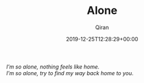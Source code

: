 ﻿---
title: Alone
author: Qiran
type: post
date: 2019-12-25T12:28:29+00:00
aliases: ["/alone/"]
tags:
  - Loneliness
  - Music

---
<figure class="wp-block-embed is-type-video is-provider-youtube wp-block-embed-youtube wp-embed-aspect-16-9 wp-has-aspect-ratio">

<div class="wp-block-embed__wrapper">
</div></figure>

_I&#8217;m so alone, nothing feels like home.  
I&#8217;m so alone, try to find my way back home to you_.<figure class="wp-block-embed is-type-video is-provider-youtube wp-block-embed-youtube wp-embed-aspect-16-9 wp-has-aspect-ratio">

<div class="wp-block-embed__wrapper">
</div></figure>
